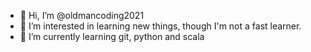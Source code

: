 - 👋 Hi, I’m @oldmancoding2021
- 👀 I’m interested in learning new things, though I'm not a fast learner.
- 🌱 I’m currently learning git, python and scala

<!---
oldmancoding2021/oldmancoding2021 is a ✨ special ✨ repository because its `README.md` (this file) appears on your GitHub profile.
You can click the Preview link to take a look at your changes.
--->
